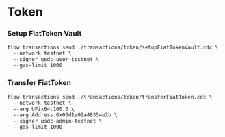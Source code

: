 # Token
### Setup FiatToken Vault
```
flow transactions send ./transactions/token/setupFiatTokenVault.cdc \
  --network testnet \
  --signer usdc-user-testnet \
  --gas-limit 1000
```

### Transfer FiatToken
```
flow transactions send ./transactions/token/transferFiatToken.cdc \
  --network testnet \
  --arg UFix64:100.0 \
  --arg Address:0x03d1e02a48354e2b \
  --signer usdc-admin-testnet \
  --gas-limit 1000
```
